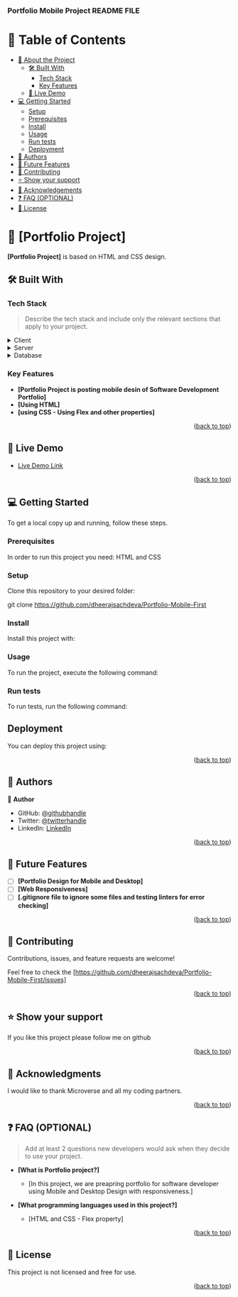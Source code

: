 <a name="readme-top"></a>



  <h3><b>Portfolio Mobile Project README FILE</b></h3>

</div>

# 📗 Table of Contents

- [📖 About the Project](#about-project)
  - [🛠 Built With](#built-with)
    - [Tech Stack](#tech-stack)
    - [Key Features](#key-features)
  - [🚀 Live Demo](#live-demo)
- [💻 Getting Started](#getting-started)
  - [Setup](#setup)
  - [Prerequisites](#prerequisites)
  - [Install](#install)
  - [Usage](#usage)
  - [Run tests](#run-tests)
  - [Deployment](#triangular_flag_on_post-deployment)
- [👥 Authors](#authors)
- [🔭 Future Features](#future-features)
- [🤝 Contributing](#contributing)
- [⭐️ Show your support](#support)
- [🙏 Acknowledgements](#acknowledgements)
- [❓ FAQ (OPTIONAL)](#faq)
- [📝 License](#license)

<!-- PROJECT DESCRIPTION -->

# 📖 [Portfolio Project] <a name="is about posting Portfolio on Mobile Design First"></a>

**[Portfolio Project]** is based on HTML and CSS design.

## 🛠 Built With <a name="built-with"></a>

### Tech Stack <a name="tech-stack"></a>

> Describe the tech stack and include only the relevant sections that apply to your project.

<details>
  <summary>Client</summary>
  <ul>
    <li><a href=#>HTML and CSS</a></li>
  </ul>
</details>

<details>
  <summary>Server</summary>
  <ul>
    <li><a href=#>Local Server - Hosted on Github</a></li>
  </ul>
</details>

<details>
<summary>Database</summary>
  <ul>
    <li><a href=#>No database used</a></li>
  </ul>
</details>

<!-- Features -->

### Key Features <a name="key-features"></a>


- **[Portfolio Project is posting mobile desin of Software Development Portfolio]**
- **[Using HTML]**
- **[using CSS - Using Flex and other properties]**

<p align="right">(<a href="#readme-top">back to top</a>)</p>

<!-- LIVE DEMO -->

## 🚀 Live Demo <a name="live-demo"></a>

- [Live Demo Link](https://github.com/dheerajsachdeva/Portfolio-Mobile-First)

<p align="right">(<a href="#readme-top">back to top</a>)</p>

<!-- GETTING STARTED -->

## 💻 Getting Started <a name="getting-started"></a>

To get a local copy up and running, follow these steps.

### Prerequisites

In order to run this project you need: HTML and CSS

### Setup

Clone this repository to your desired folder:

git clone https://github.com/dheerajsachdeva/Portfolio-Mobile-First

### Install

Install this project with:

### Usage

To run the project, execute the following command:

### Run tests

To run tests, run the following command:

## Deployment

You can deploy this project using:

<p align="right">(<a href="#readme-top">back to top</a>)</p>

<!-- AUTHORS -->

## 👥 Authors <a name="DHEERAJ SACHDEVA"></a>


👤 **Author**

- GitHub: [@githubhandle](https://github.com/dheerajsachdeva)
- Twitter: [@twitterhandle](https://twitter.com/dheerajarya)
- LinkedIn: [LinkedIn](https://www.linkedin.com/in/dheeraj-sachdeva-502b2b8/)


<p align="right">(<a href="#readme-top">back to top</a>)</p>

<!-- FUTURE FEATURES -->

## 🔭 Future Features <a name="future-features"></a>


- [ ] **[Portfolio Design for Mobile and Desktop]**
- [ ] **[Web Responsiveness]**
- [ ] **[.gitignore file to ignore some files and testing linters for error checking]**

<p align="right">(<a href="#readme-top">back to top</a>)</p>

<!-- CONTRIBUTING -->

## 🤝 Contributing <a name="contributing"></a>

Contributions, issues, and feature requests are welcome!

Feel free to check the [https://github.com/dheerajsachdeva/Portfolio-Mobile-First/issues]

<p align="right">(<a href="#readme-top">back to top</a>)</p>

<!-- SUPPORT -->

## ⭐️ Show your support <a name="support"></a>

If you like this project please follow me on github

<p align="right">(<a href="#readme-top">back to top</a>)</p>

<!-- ACKNOWLEDGEMENTS -->

## 🙏 Acknowledgments <a name="acknowledgements"></a>

I would like to thank Microverse and all my coding partners.

<p align="right">(<a href="#readme-top">back to top</a>)</p>

<!-- FAQ (optional) -->

## ❓ FAQ (OPTIONAL) <a name="faq"></a>

> Add at least 2 questions new developers would ask when they decide to use your project.

- **[What is Portfolio project?]**

  - [In this project, we are preapring portfolio for software developer using Mobile and Desktop Design with responsiveness.]

- **[What programming languages used in this project?]**

  - [HTML and CSS - Flex property]

<p align="right">(<a href="#readme-top">back to top</a>)</p>

<!-- LICENSE -->

## 📝 License <a name="license"></a>

This project is not licensed and free for use.

<p align="right">(<a href="#readme-top">back to top</a>)</p>
